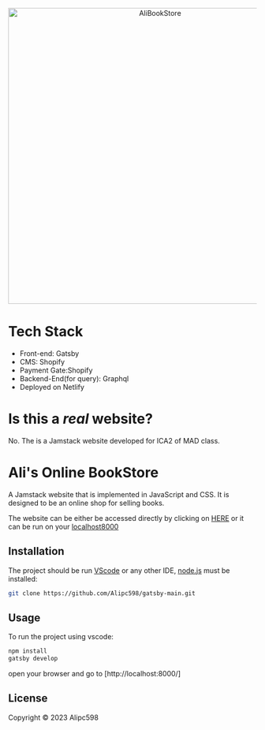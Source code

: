 <p align="center">
  <a href="https://alibookstore.netlify.app">
    <img alt="AliBookStore" src="https://alibookstore.netlify.app" width="600" />
  </a>
</p>

# Tech Stack

- Front-end: Gatsby
- CMS: Shopify
- Payment Gate:Shopify
- Backend-End(for query): Graphql
- Deployed on Netlify

# Is this a _real_ website?

No. The is a Jamstack website developed for ICA2 of MAD class.

# Ali's Online BookStore

A Jamstack website that is implemented in JavaScript and CSS. It is designed to be an online shop for selling books.

The website can be either be accessed directly by clicking on [HERE](https://alibookstore.netlify.app) or it can be run on your [localhost8000](http://localhost:8000/)


## Installation

The project should be run [VScode](https://code.visualstudio.com/) or any other IDE, [node.js](https://nodejs.org/en) must be installed:

```bash
git clone https://github.com/Alipc598/gatsby-main.git
```
## Usage

To run the project using vscode:

```bash
npm install
gatsby develop
```

open your browser and go to [http://localhost:8000/]

## License

Copyright © 2023 Alipc598
